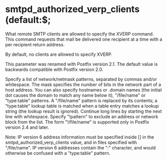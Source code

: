 # smtpd_authorized_verp_clients (default:$; 

 What remote SMTP clients are allowed to specify the XVERP command.
This command requests that mail be delivered one recipient at a
time with a per recipient return address.  

 By default, no clients are allowed to specify XVERP.  

 This parameter was renamed with Postfix version 2.1. The default value
is backwards compatible with Postfix version 2.0.  

 Specify a list of network/netmask patterns, separated by commas
and/or whitespace. The mask specifies the number of bits in the
network part of a host address. You can also specify hostnames or
.domain names (the initial dot causes the domain to match any name
below it),  "/file/name" or "type:table" patterns.  A "/file/name"
pattern is replaced by its contents; a "type:table" lookup table
is matched when a table entry matches a lookup string (the lookup
result is ignored).  Continue long lines by starting the next line
with whitespace. Specify "!pattern" to exclude an address or network
block from the list. The form "!/file/name" is supported only in
Postfix version 2.4 and later.  

 Note: IP version 6 address information must be specified inside
[] in the smtpd_authorized_verp_clients value, and in
files specified with "/file/name".  IP version 6 addresses contain
the ":" character, and would otherwise be confused with a "type:table"
pattern.  


